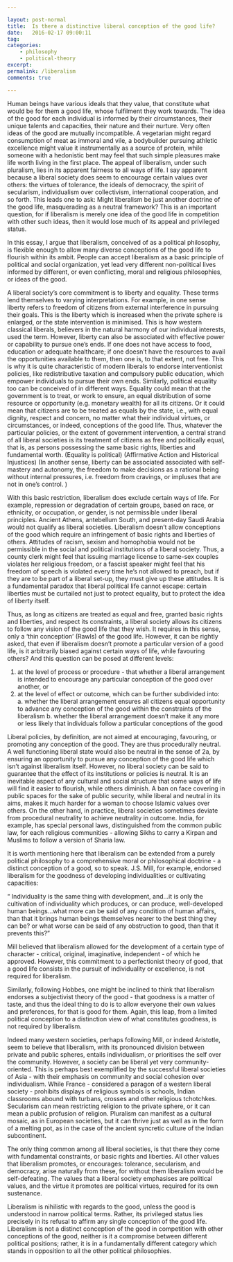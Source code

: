 ```yaml
---

layout: post-normal
title:  Is there a distinctive liberal conception of the good life?
date:   2016-02-17 09:00:11
tag: 
categories: 
    - philosophy
    - political-theory
excerpt: 
permalink: /liberalism
comments: true

---
```


Human beings have various ideals that they value, that constitute what would be for them a good life, whose fulfilment they work towards. The idea of the good for each individual is informed by their circumstances, their unique talents and capacities,  their nature and their nurture. Very often ideas of the good are mutually incompatible. A vegetarian might regard consumption of meat as immoral and vile, a bodybuilder pursuing athletic excellence might value it instrumentally as a source of protein, while someone with a hedonistic bent may feel that such simple pleasures make life worth living in the first place. The appeal of liberalism, under such pluralism, lies in its apparent fairness to all ways of life.  I say apparent because a liberal society does seem to encourage certain values over others: the virtues of tolerance, the ideals of democracy, the spirit of secularism, individualism over collectivism, international cooperation, and so forth. This leads one to ask: Might liberalism be just another doctrine of the good life, masquerading as a neutral framework?  This is an important question, for if liberalism is merely one idea of the good life in competition with other such ideas, then it would lose much of its appeal and privileged status.

In this essay, I argue that liberalism, conceived of as a political philosophy,  is flexible enough to allow many diverse conceptions of the good life to flourish within its ambit. People can accept liberalism as a basic principle of political and social organization, yet lead very different non-political lives informed by different, or even conflicting, moral and religious philosophies, or ideas of the good.

A liberal society’s core commitment is to liberty and equality.  These terms lend themselves to varying interpretations. For example, in one sense liberty refers to freedom of citizens from external interference  in pursuing their goals. This is the liberty which is increased when the private sphere is enlarged, or the state intervention is minimised.  This is how western classical liberals, believers in the natural harmony of our individual interests, used the term. However, liberty can also be associated with effective power or capability to pursue one’s ends. If one does not have access to food, education or adequate healthcare; if one doesn’t have the resources to avail the opportunities available to them, then one is, to that extent, not free. This is why it is quite characteristic of modern liberals to endorse interventionist policies, like redistributive taxation and compulsory public education, which empower individuals to pursue their own ends. Similarly, political equality too can be conceived of in different ways. Equality could mean that the government is to treat, or work to ensure, an equal distribution of some resource or opportunity (e.g. monetary wealth) for all its citizens. Or it could mean that citizens are to be treated as equals by the state, i.e.,  with equal dignity, respect and concern, no matter what their individual virtues, or circumstances, or indeed, conceptions of the good life. Thus, whatever the particular policies, or the extent of government intervention, a central strand of all liberal societies is its treatment of citizens as free and politically equal, that is, as persons possessing the same basic rights, liberties and fundamental worth. (Equality is political) (Affirmative Action and Historical Injustices)  (In another sense, liberty can be associated associated with self-mastery and autonomy, the freedom to make decisions as a rational being without internal pressures, i.e. freedom from cravings, or impluses that are not in one’s control. )


With this basic restriction, liberalism does exclude certain ways of life. For example, repression or degradation of certain groups, based on race, or ethnicity, or occupation, or gender, is not permissible under liberal principles. Ancient Athens, antebellum South, and present-day Saudi Arabia would not qualify as liberal societies. Liberalism doesn’t allow conceptions of the good which require an infringement of basic rights and liberties of others. Attitudes of racism, sexism and homophobia would not be permissible in the social and political institutions of a liberal society.  Thus, a county clerk might feel that issuing marriage license to same-sex couples violates her religious freedom, or a fascist speaker might feel that his freedom of speech is violated every time he’s not allowed to preach, but if they are to be part of a liberal set-up, they must give up these attitudes. It is a fundamental paradox that liberal political life cannot escape:  certain liberties must be curtailed not just to protect equality, but to protect the idea of liberty itself.

Thus, as long as citizens are treated as equal and free, granted basic rights and liberties, and respect its constraints, a liberal society allows its citizens to follow any vision of the good life that they wish. It requires in this sense, only a ‘thin conception’ (Rawls) of the good life. However, it can be rightly asked, that even if liberalism doesn’t promote a particular version of a good life, is it arbitrarily biased against certain ways of life, while favouring others?  And this question can be posed at different levels:  
1. at the level of process or procedure -  that whether a liberal arrangement is intended to encourage any particular conception of the good over another, or
2. at the level of effect or outcome, which can be further subdivided into:
 a. whether the liberal arrangement ensures all citizens equal opportunity to advance any conception of the good  within the constraints of the liberalism
 b. whether the liberal arrangement doesn’t make it any more or less likely that individuals follow a particular conceptions of the good

Liberal policies, by definition, are not aimed at encouraging, favouring, or promoting any conception of the good. They are thus procedurally neutral. A well functioning liberal state would also be neutral in the sense of 2a, by ensuring an opportunity to pursue any conception of the good life which isn’t against liberalism itself. However, no liberal society can be said to guarantee that the effect of its institutions or policies is neutral. It is an inevitable aspect of any cultural and social structure that some ways of life will find it easier to flourish, while others diminish. A ban on face covering in public spaces for the sake of public security, while liberal and neutral in its aims, makes it much harder for a woman to choose Islamic values over others. On the other hand,  in practice, liberal societies sometimes deviate from procedural neutrality to achieve neutrality in outcome. India, for example, has special personal laws, distinguished from the common public law, for each religious communities - allowing Sikhs to carry a Kirpan and Muslims to follow a version of Sharia law. 

It is worth mentioning here that liberalism can be extended from a purely political philosophy to a comprehensive moral or philosophical doctrine - a distinct conception of a good, so to speak.  J.S. Mill, for example, endorsed liberalism for the goodness of developing individualities or cultivating capacities:

“ Individuality is the same thing with development, and…it is only the cultivation of individuality which produces, or can produce, well-developed human beings…what more can be said of any condition of human affairs, than that it brings human beings themselves nearer to the best thing they can be? or what worse can be said of any obstruction to good, than that it prevents this?”

Mill believed that liberalism allowed for the development of a certain type of character - critical, original, imaginative, independent - of which he approved. However, this commitment to a perfectionist theory of good, that a good life consists in the pursuit of individuality or excellence, is not required for liberalism.

Similarly, following Hobbes, one might be inclined to think that liberalism endorses a subjectivist theory of the good - that goodness is a matter of taste, and thus the ideal thing to do is to allow everyone their own values and preferences, for that is good for them. Again, this leap, from a limited political conception to a distinction view of what constitutes goodness, is not required by liberalism. 

Indeed many western societies, perhaps following Mill, or indeed Aristotle,  seem to believe that liberalism, with its pronounced division between private and public spheres, entails individualism, or prioritises the self over the community.  However, a society can be liberal yet very community-oriented. This is perhaps best exemplified by the successful liberal societies of Asia - with their emphasis on community and social cohesion over individualism. While France - considered a paragon of a western liberal society - prohibits displays of religious symbols is schools, Indian classrooms abound with turbans, crosses and other religious tchotchkes.  Secularism can mean restricting religion to the private sphere, or it can mean a public profusion of religion. Pluralism can manifest as a cultural mosaic, as in European societies, but it can thrive just as well as in the form of a melting pot, as in the case of the ancient syncretic culture of the Indian subcontinent.  

The only thing common among all liberal societies, is that there they come with fundamental constraints, or basic rights and liberties.  All other values that liberalism promotes, or encourages: tolerance,  secularism, and democracy, arise naturally from these, for without them liberalism would be self-defeating. The values that a liberal society emphasises are political values, and the virtue it promotes are political virtues, required for its own sustenance.

Liberalism is nihilistic with regards to the good, unless the good is understood in narrow political terms. Rather, its privileged status lies precisely in its refusal to affirm any single conception of the good life. Liberalism is not a distinct conception of the good in competition with other conceptions of the good, neither is it a compromise between different political positions; rather, it is in a fundamentally different category which stands in opposition to all the other political philosophies. 